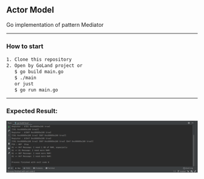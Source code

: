 ## Actor Model
Go implementation of pattern Mediator

---
### How to start

````
1. Clone this repository
2. Open by GoLand project or
   $ go build main.go
   $ ./main
   or just
   $ go run main.go
````
---

### Expected Result:

![illustration](app.png)